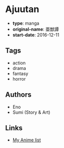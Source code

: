 # Ajuutan

-   **type**: manga
-   **original-name**: 亜獣譚
-   **start-date**: 2016-12-11

## Tags

-   action
-   drama
-   fantasy
-   horror

## Authors

-   Eno
-   Sumi (Story & Art)

## Links

-   [My Anime list](https://myanimelist.net/manga/103209/Ajuutan)
